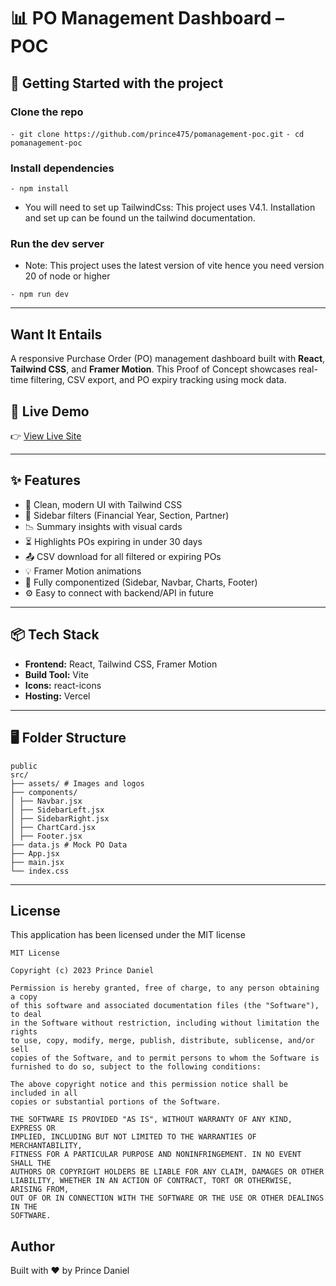 # 📊 PO Management Dashboard – POC

## 🚀 Getting Started with the project


### Clone the repo

`- git clone https://github.com/prince475/pomanagement-poc.git`
`- cd pomanagement-poc`

### Install dependencies
 
`- npm install`

- You will need to set up TailwindCss: This project uses V4.1. Installation and set up can be found un the tailwind documentation.

### Run the dev server

- Note: This project uses the latest version of vite hence you need version 20 of node or higher

`- npm run dev`

---

## Want It Entails

A responsive Purchase Order (PO) management dashboard built with **React**, **Tailwind CSS**, and **Framer Motion**. 
This Proof of Concept showcases real-time filtering, CSV export, and PO expiry tracking using mock data.

## 🔗 Live Demo
👉 [View Live Site](https://pomanagement-poc.vercel.app/)

---

## ✨ Features

- 🎨 Clean, modern UI with Tailwind CSS
- 📁 Sidebar filters (Financial Year, Section, Partner)
- 📉 Summary insights with visual cards
- ⏳ Highlights POs expiring in under 30 days
- 📤 CSV download for all filtered or expiring POs
- 💡 Framer Motion animations
- 🧱 Fully componentized (Sidebar, Navbar, Charts, Footer)
- ⚙️ Easy to connect with backend/API in future

---

## 📦 Tech Stack

- **Frontend:** React, Tailwind CSS, Framer Motion
- **Build Tool:** Vite
- **Icons:** react-icons
- **Hosting:** Vercel

---

## 🖥️ Folder Structure

```
public
src/
├── assets/ # Images and logos
├── components/
│ ├── Navbar.jsx
│ ├── SidebarLeft.jsx
│ ├── SidebarRight.jsx
│ ├── ChartCard.jsx
│ ├── Footer.jsx
├── data.js # Mock PO Data
├── App.jsx
├── main.jsx
└── index.css
```

---

## License

This application has been licensed under the MIT license

```
MIT License

Copyright (c) 2023 Prince Daniel

Permission is hereby granted, free of charge, to any person obtaining a copy
of this software and associated documentation files (the "Software"), to deal
in the Software without restriction, including without limitation the rights
to use, copy, modify, merge, publish, distribute, sublicense, and/or sell
copies of the Software, and to permit persons to whom the Software is
furnished to do so, subject to the following conditions:

The above copyright notice and this permission notice shall be included in all
copies or substantial portions of the Software.

THE SOFTWARE IS PROVIDED "AS IS", WITHOUT WARRANTY OF ANY KIND, EXPRESS OR
IMPLIED, INCLUDING BUT NOT LIMITED TO THE WARRANTIES OF MERCHANTABILITY,
FITNESS FOR A PARTICULAR PURPOSE AND NONINFRINGEMENT. IN NO EVENT SHALL THE
AUTHORS OR COPYRIGHT HOLDERS BE LIABLE FOR ANY CLAIM, DAMAGES OR OTHER
LIABILITY, WHETHER IN AN ACTION OF CONTRACT, TORT OR OTHERWISE, ARISING FROM,
OUT OF OR IN CONNECTION WITH THE SOFTWARE OR THE USE OR OTHER DEALINGS IN THE
SOFTWARE.
```

## Author

Built with ❤️ by Prince Daniel
